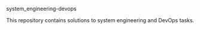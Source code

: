  system_engineering-devops

This repository contains solutions to system engineering and DevOps tasks.
